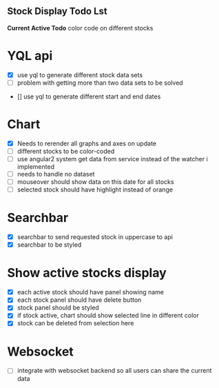 ## Stock Display Todo Lst

**Current Active Todo**
color code on different stocks

# YQL api
- [x] use yql to generate different stock data sets
- [ ] problem with getting more than two data sets to be solved
- [] use yql to generate different start and end dates

# Chart
- [x] Needs to rerender all graphs and axes on update
- [ ] different stocks to be color-coded
- [ ] use angular2 system get data from service instead of the watcher i implemented
- [ ] needs to handle no dataset
- [ ] mouseover should show data on this date for all stocks
- [ ] selected stock should have highlight instead of orange

# Searchbar
- [x] searchbar to send requested stock in uppercase to api
- [x] searchbar to be styled

# Show active stocks display
- [x] each active stock should have panel showing name
- [x] each stock panel should have delete button
- [x] stock panel should be styled
- [x] if stock active, chart should show selected line in different color
- [x] stock can be deleted from selection here

# Websocket
- [ ] integrate with websocket backend so all users can share the current data